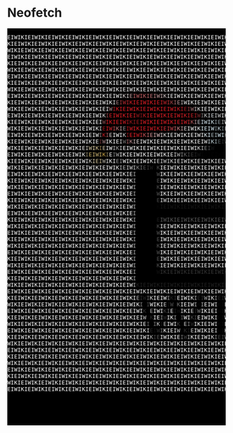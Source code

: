 <!--
{"noindex": true}
-->

# Neofetch


<font size="3">
<pre style="background: black">
<pre><font color="white">EIWIKIEIWIKIEIWIKIEIWIKIEIWIKIEIWIKIE</font><font color="white">I</font><font color="white">WIKIEIW</font><font color="white">I</font><font color="white">KIEIWIKIEIWIKIEIWIKIEIWIKIEIWIKIEIWIKI</font><font color="white">E</font><font color="white">IWIKIEIW</font><font color="white">I</font><font color="white">KIEIWIKIEIWIKIEIWIKIEIWIKIEIWIKIEIWI</font><br><font color="white">KIEIWIKIEIWIKIEIWIKIEIWIKIEIWIKIEIWIK</font><font color="white">I</font><font color="white">E</font><font color="white">I</font><font color="white">W</font><font color="white">I</font><font color="white">K</font><font color="white">I</font><font color="white">E</font><font color="white">I</font><font color="white">WIKIEIWIKIEIWIKIEIWIKIEIWIKIEIWIKIEIWI</font><font color="white">K</font><font color="white">I</font><font color="white">E</font><font color="white">I</font><font color="white">W</font><font color="white">I</font><font color="white">K</font><font color="white">IE</font><font color="white">I</font><font color="white">WIKIEIWIKIEIWIKIEIWIKIEIWIKIEIWIKIEI</font><br><font color="white">WIKIEIWIKIEIWIKIEIWIKIEIWIKIEIWIKIEIW</font><font color="white">I</font><font color="white">K</font><font color="white">I</font><font color="white">E</font><font color="white">I</font><font color="white">WIKIEIWIKIEIWIKIEIWIKIEIWIKIEIWIKIEIWIKIEIWIKI</font><font color="white">E</font><font color="white">I</font><font color="white">W</font><font color="white">I</font><font color="white">K</font><font color="white">I</font><font color="white">EIWIKIEIWIKIEIWIKIEIWIKIEIWIKIEIWIKI</font><br><font color="white">EIWIKIEIWIKIEIWIKIEIWIKIEIWIKIEIWIKIEIWIKIEIWIKIEIWIKIEIWIKIEIWIKIEIWIKIEIWIKIEIWIKIEIWIKIEIWIKIEIWIKIEIWIKIEIWIKIEIWIKIEIWIKIEIWI</font><br><font color="white">KIEIWIKIEIWIKIEIWIKIEIWIKIEIWIKIEIWIKIEIWIKIEIWIKIEIWIKIEIWIKIEIWIKIEIWIKIEIWIKIEIWIKIEIWIKIEIWIKIEIWIKIEIWIKIEIWIKIEIWIKIEIWIKIEI</font><br><font color="white">WIKIEIWIKIEIWIKIEIWIKIEIWIKIEIWIKIEIWIKIEIWIKIEIWIKIEIWIKIEIWIKIEIWIKIEIWIK</font><font color="#fefefe">I</font><font color="#f9f9f9">E</font><font color="#f3f3f3">I</font><font color="#eaeaea">W</font><font color="#d9d9d9">I</font><font color="#c6c6c6">K</font><font color="#b5b5b5">I</font><font color="#a7a7a7">E</font><font color="#9e9e9e">I</font><font color="#999999">W</font><font color="#969696">I</font><font color="#999999">K</font><font color="#9f9f9f">I</font><font color="#aaaaaa">E</font><font color="#b7b7b7">I</font><font color="#cacaca">W</font><font color="#dedede">I</font><font color="#ececec">K</font><font color="#f4f4f4">I</font><font color="#fafafa">E</font><font color="white">IWIKIEIWIKIEIWIKIEIWIKIEIWIKIEIWIKI</font><br><font color="white">EIWIKIEIWIKIEIWIKIEIWIKIEIWIKIEIWIKIEIWIKIEIWIKIEIWIKIEIWIKIEIWIKIEIWIK</font><font color="#f9f9f9">I</font><font color="#dedede">E</font><font color="#bbbbbb">I</font><font color="#8c8c8c">W</font><font color="#636363">I</font><font color="#404040">K</font><font color="#232323">I</font><font color="#0c0c0c">E</font><font color="#030303">I</font><font color="#020202">WIKIEIWIKIE</font><font color="#030303">I</font><font color="#101010">W</font><font color="#282828">I</font><font color="#464646">K</font><font color="#6a6a6a">I</font><font color="#959595">E</font><font color="#c3c3c3">I</font><font color="#e4e4e4">W</font><font color="#fcfcfc">I</font><font color="white">KIEIWIKIEIWIKIEIWIKIEIWIKIEIWI</font><br><font color="white">KIEIWIKIEIWIKIEIWIKIEIWIKIEIWIKIEIWIKIEIWIKIEIWIKIEIWIKIEIWIKIEIWIKI</font><font color="#f5f5f5">E</font><font color="#b8b8b8">I</font><font color="#757575">W</font><font color="#383838">I</font><font color="#171717">K</font><font color="#040404">I</font><font color="#020202">EIWIKIE</font><font color="#040404">I</font><font color="#090909">W</font><font color="#111111">I</font><font color="#161616">K</font><font color="#191919">I</font><font color="#151515">E</font><font color="#0f0f0f">I</font><font color="#070707">W</font><font color="#030303">I</font><font color="#020202">KIEIWIK</font><font color="#060606">I</font><font color="#1c1c1c">E</font><font color="#414141">I</font><font color="#828282">W</font><font color="#c6c6c6">I</font><font color="#fafafa">K</font><font color="white">IEIWIKIEIWIKIEIWIKIEIWIKIEI</font><br><font color="white">WIKIEIWIKIEIWIKIEIWIKIEIWIKIEIWIKIEIW</font><font color="#fefefe">I</font><font color="#fdfdfd">KI</font><font color="#fefefe">E</font><font color="white">IWIKIEIWIKIEIWIKIEIWIKIE</font><font color="#f8f8f8">I</font><font color="#c4c4c4">W</font><font color="#676767">I</font><font color="#191919">K</font><font color="#050505">I</font><font color="#020202">EIWI</font><font color="#0b0b0b">K</font><font color="#1c1c1c">I</font><font color="#404040">E</font><font color="#6b6b6b">I</font><font color="#929292">W</font><font color="#b4b4b4">I</font><font color="#cecece">K</font><font color="#e4e4e4">I</font><font color="#f1f1f1">E</font><font color="#f5f5f5">I</font><font color="#f6f6f6">W</font><font color="#f7f7f7">I</font><font color="#f6f6f6">K</font><font color="#f4f4f4">I</font><font color="#efefef">E</font><font color="#e1e1e1">I</font><font color="#cacaca">W</font><font color="#adadad">I</font><font color="#8c8c8c">K</font><font color="#636363">I</font><font color="#383838">E</font><font color="#181818">I</font><font color="#080808">W</font><font color="#020202">IKIE</font><font color="#060606">I</font><font color="#252525">W</font><font color="#7a7a7a">I</font><font color="#d3d3d3">K</font><font color="#fcfcfc">I</font><font color="white">EIWIKIEIWIKIEIWIKIEIWIKI</font><br><font color="white">EIWIKIEIWIKIEIWIKIEIWIKIEIWIKIEIW</font><font color="#f2f3f3">I</font><font color="#e3dcdc">K</font><font color="#e0dada">I</font><font color="#be999a">E</font><font color="#bf6367">I</font><font color="#c55f62">W</font><font color="#c85f63">I</font><font color="#c96468">K</font><font color="#c3686c">I</font><font color="#be7275">E</font><font color="#bf8486">I</font><font color="#c09698">W</font><font color="#cbb0b1">I</font><font color="#d8cbcc">K</font><font color="#e5e4e4">I</font><font color="#fafafa">E</font><font color="white">IWIKIEIWIKIEIWIK</font><font color="gray">I</font><font color="#050505">E</font><font color="#020202">IWIK</font><font color="#141414">I</font><font color="#4a4a4a">E</font><font color="#8c8c8c">I</font><font color="#c6c6c6">W</font><font color="#efefef">I</font><font color="#fefefe">K</font><font color="white">IEIW</font><font color="#fafafa">I</font><font color="#f1f1f1">K</font><font color="#e8e8e8">I</font><font color="#e2e2e2">E</font><font color="#e1e1e1">I</font><font color="#e3e3e3">W</font><font color="#eaeaea">I</font><font color="#f3f3f3">K</font><font color="#fcfcfc">I</font><font color="white">EIWI</font><font color="#fdfdfd">K</font><font color="#e8e8e8">I</font><font color="#bcbcbc">E</font><font color="#7f7f7f">I</font><font color="#3d3d3d">W</font><font color="#0c0c0c">I</font><font color="#020202">KIEI</font><font color="#0c0c0c">W</font><font color="#b3b3b3">I</font><font color="white">KIEIWIKIEIWIKIEIWIKIEIWI</font><br><font color="white">KIEIWIKIEIWIKIEIWIKIEIWIKIEIWIK</font><font color="#e0e1e1">I</font><font color="#9e797b">E</font><font color="#a6373b">I</font><font color="#b9292f">W</font><font color="#c2292f">I</font><font color="#d91e25">K</font><font color="#e41e26">IEIWI</font><font color="#e31e26">K</font><font color="#e11e26">I</font><font color="#db1e26">E</font><font color="#cf1e25">I</font><font color="#c5242b">W</font><font color="#b83136">I</font><font color="#a34145">K</font><font color="#a76568">I</font><font color="#b89294">E</font><font color="#c8bebe">I</font><font color="#ededed">W</font><font color="white">IKIEIWIKIEIW</font><font color="#cccccc">I</font><font color="#4f4f4f">K</font><font color="#1a1a1a">I</font><font color="#141414">E</font><font color="#383838">I</font><font color="#909090">W</font><font color="#dddddd">I</font><font color="#fafafa">K</font><font color="white">IEI</font><font color="#f6f6f6">W</font><font color="#c8c8c8">I</font><font color="#969696">K</font><font color="#6b6b6b">I</font><font color="#484848">E</font><font color="#2f2f2f">I</font><font color="#222222">W</font><font color="#1c1c1c">I</font><font color="#181818">KI</font><font color="#191919">E</font><font color="#1d1d1d">I</font><font color="#252525">W</font><font color="#333333">I</font><font color="#4f4f4f">K</font><font color="#747474">I</font><font color="#a0a0a0">E</font><font color="#d3d3d3">I</font><font color="#fbfbfb">W</font><font color="white">IKI</font><font color="#f7f7f7">E</font><font color="#d2d2d2">I</font><font color="#7c7c7c">W</font><font color="#2e2e2e">I</font><font color="#141414">K</font><font color="#232323">I</font><font color="#686868">E</font><font color="#e6e6e6">I</font><font color="white">WIKIEIWIKIEIWIKIEIWIKIEI</font><br><font color="white">WIKIEIWIKIEIWIKIEIWIKIEIWIKIE</font><font color="#f0f0f0">I</font><font color="#ae8788">W</font><font color="#aa2126">I</font><font color="#e31e26">K</font><font color="#e41e26">IEIWIK</font><font color="#d51c24">I</font><font color="#e41e26">EIWIKIEI</font><font color="#e31e26">W</font><font color="#da1e26">I</font><font color="#cf1f26">K</font><font color="#c11f26">I</font><font color="#9f1e23">E</font><font color="#953c3f">I</font><font color="#a17274">W</font><font color="#bfb1b1">I</font><font color="#e5e5e5">K</font><font color="#fdfdfd">I</font><font color="white">EIWIKIEIWI</font><font color="#fefefe">K</font><font color="white">IEI</font><font color="#fefefe">W</font><font color="#e4e4e4">I</font><font color="#9e9e9e">K</font><font color="#4f4f4f">I</font><font color="#101010">E</font><font color="#020202">IWIKIEIW</font><font color="#030303">I</font><font color="#020202">KIEIWIKI</font><font color="#191919">E</font><font color="#5f5f5f">I</font><font color="#b0b0b0">W</font><font color="#ededed">I</font><font color="white">KIEI</font><font color="#fefefe">W</font><font color="white">IKIEIWIKIEIWIKIEIWIKIEIWIKI</font><br><font color="white">EIWIKIEIWIKIEIWIKIEIWIKIEIWI</font><font color="#e2e2e2">K</font><font color="#904c4e">I</font><font color="#d71d24">E</font><font color="#e41e26">IWIKIE</font><font color="#db1d25">I</font><font color="#9d171c">W</font><font color="#88161b">I</font><font color="#c51b22">K</font><font color="#e11e26">I</font><font color="#e41e26">EIWIKIEIW</font><font color="#e21e26">I</font><font color="#d81f26">K</font><font color="#ca1f26">I</font><font color="#c02026">E</font><font color="#ac1e23">I</font><font color="#7e2c2f">W</font><font color="#7b7575">I</font><font color="#cacece">K</font><font color="#cfd4d6">I</font><font color="#d0d5d8">E</font><font color="#ced1d2">I</font><font color="#d1d1d2">W</font><font color="#f9f9f9">I</font><font color="white">KIEIWIKI</font><font color="#9d9d9d">E</font><font color="#1d1d1d">I</font><font color="#020202">WIKIE</font><font color="#141414">I</font><font color="#3d3d3d">W</font><font color="#636363">I</font><font color="#828282">K</font><font color="#999999">I</font><font color="#a6a6a6">E</font><font color="#a9a9a9">I</font><font color="#a4a4a4">W</font><font color="#959595">I</font><font color="#7d7d7d">K</font><font color="#5c5c5c">I</font><font color="#353535">E</font><font color="#0e0e0e">I</font><font color="#020202">WIKI</font><font color="#030303">E</font><font color="#2a2a2a">I</font><font color="#cccccc">W</font><font color="white">IKIEIWIKIEIWIKIEIWIKIEIWIKIEIWI</font><br><font color="white">KIEIWIKIEIWIKIEIWIKIEIWIKIE</font><font color="#fafafa">I</font><font color="#885051">W</font><font color="#dd1d25">I</font><font color="#e41e26">KI</font><font color="#e31e26">E</font><font color="#e01e26">I</font><font color="#d41e25">W</font><font color="#b21920">I</font><font color="#9f191e">K</font><font color="#97191e">I</font><font color="#a81a1f">E</font><font color="#d21c24">I</font><font color="#df1d25">W</font><font color="#e41e26">IKIEIWIKI</font><font color="#e31e26">E</font><font color="#e11f26">I</font><font color="#df222a">W</font><font color="#c32b31">I</font><font color="#b75a5e">K</font><font color="#b29194">I</font><font color="#c1c2ca">E</font><font color="#cedde6">I</font><font color="#d3e6ef">W</font><font color="#d9ecf6">I</font><font color="#d3e6ef">K</font><font color="#919fa4">I</font><font color="#8b969b">E</font><font color="#aaadad">I</font><font color="#fefefe">W</font><font color="white">IKIEIWI</font><font color="#b0b0b0">K</font><font color="#222222">I</font><font color="#080808">E</font><font color="#070707">I</font><font color="#101010">W</font><font color="#585858">I</font><font color="#b0b0b0">K</font><font color="#e7e7e7">I</font><font color="#f8f8f8">E</font><font color="white">I</font><font color="#fefefe">W</font><font color="#fafafa">I</font><font color="#f7f7f7">K</font><font color="#f6f6f6">I</font><font color="#f8f8f8">E</font><font color="#fbfbfb">I</font><font color="#fefefe">WI</font><font color="#f5f5f5">K</font><font color="#e0e0e0">I</font><font color="#a2a2a2">E</font><font color="#474747">I</font><font color="#0c0c0c">W</font><font color="#070707">I</font><font color="#090909">K</font><font color="#373737">I</font><font color="#d8d8d8">E</font><font color="white">IWIKIEIWIKIEIWIKIEIWIKIEIWIKIEI</font><br><font color="white">WIKIEIWIKIEIWIKIEIWIKIEIWIK</font><font color="#d3d3d3">I</font><font color="#a1171d">E</font><font color="#e21e26">I</font><font color="#cf272e">W</font><font color="#c3484d">I</font><font color="#c1777a">K</font><font color="#c9a6a7">I</font><font color="#928d8e">E</font><font color="#ba1c22">I</font><font color="#dc1e26">W</font><font color="#e31e26">I</font><font color="#e41e26">KIEIW</font><font color="#e11e26">I</font><font color="#d81e26">K</font><font color="#d6262e">I</font><font color="#d83239">E</font><font color="#d53d43">I</font><font color="#cc464c">W</font><font color="#c96165">I</font><font color="#d0878a">K</font><font color="#d3acad">I</font><font color="#ddd5d5">E</font><font color="#fafafa">I</font><font color="white">WI</font><font color="#f6fcff">K</font><font color="#e5f5fd">I</font><font color="#dff3fd">EI</font><font color="#dbeff8">W</font><font color="#808b8f">I</font><font color="#c1d2d9">K</font><font color="#7e898d">I</font><font color="#b9baba">E</font><font color="white">IWIKIEIW</font><font color="#fafafa">I</font><font color="#d9d9d9">K</font><font color="#d3d3d3">I</font><font color="#f0f0f0">E</font><font color="white">IWI</font><font color="#efefef">K</font><font color="#a7a7a7">I</font><font color="#5e5e5e">E</font><font color="#313131">I</font><font color="#191919">W</font><font color="#131313">I</font><font color="#1d1d1d">K</font><font color="#3a3a3a">I</font><font color="#6d6d6d">E</font><font color="#bababa">I</font><font color="#f7f7f7">W</font><font color="white">IKI</font><font color="#ebebeb">E</font><font color="#d4d4d4">I</font><font color="#e3e3e3">W</font><font color="#fefefe">I</font><font color="white">KIEIWIKIEIWIKIEIWIKIEIWIKIEIWIKI</font><br><font color="white">EIWIKIEIWIKIEIWIKIEIWIKIEIW</font><font color="#8c7a7a">I</font><font color="#c41b22">K</font><font color="#a85b5e">I</font><font color="#dcd0d0">E</font><font color="#f9f9f9">I</font><font color="white">WI</font><font color="#cfcfcf">K</font><font color="#95171c">I</font><font color="#e41e26">E</font><font color="#e11e26">I</font><font color="#cd1e25">W</font><font color="#c8353b">I</font><font color="#c75459">K</font><font color="#c97174">I</font><font color="#d19093">E</font><font color="#d7abad">I</font><font color="#e2c3c5">W</font><font color="#e7d5d6">I</font><font color="#eae4e4">K</font><font color="#f1f1f1">I</font><font color="#fbfbfb">E</font><font color="white">IWIKIEIW</font><font color="#fcfeff">I</font><font color="#e9f7fd">K</font><font color="#dff3fd">I</font><font color="#a5b4ba">E</font><font color="#a5b4b9">I</font><font color="#def2fc">W</font><font color="#cee0e8">I</font><font color="#909292">K</font><font color="white">IEIWIKIEIWIKIE</font><font color="#dbdbdb">I</font><font color="#373737">W</font><font color="#030303">I</font><font color="#020202">KIEIWIK</font><font color="#070707">I</font><font color="#555555">E</font><font color="#f1f1f1">I</font><font color="white">WIKIEIWIKIEIWIKIEIWIKIEIWIKIEIWIKIEIWI</font><br><font color="white">KIEIWIKIEIWIKIEIWIKIEIWI</font><font color="#fefefe">K</font><font color="#fcfcfb">I</font><font color="#f3f3f2">E</font><font color="#6d3235">I</font><font color="#a88687">W</font><font color="#f8f8f8">I</font><font color="white">KI</font><font color="#f9f9f9">E</font><font color="#e1e1e1">I</font><font color="#737272">W</font><font color="#a86467">I</font><font color="#be9193">K</font><font color="#ccb6b7">I</font><font color="#e9dfdf">E</font><font color="#f6f2f3">I</font><font color="#fafafa">W</font><font color="#fefefe">I</font><font color="white">KIEIWIKIEIWIKIEI</font><font color="#f4f5f5">W</font><font color="#c1ced3">I</font><font color="#bed0d7">K</font><font color="#9eadb3">I</font><font color="#586164">E</font><font color="#2c2f30">I</font><font color="#535353">W</font><font color="#636363">IKIEI</font><font color="#747474">W</font><font color="#f9f9f9">I</font><font color="white">KIEIWIK</font><font color="#797979">I</font><font color="#020202">EIWIKIEIWI</font><font color="#040404">K</font><font color="#b6b6b6">I</font><font color="white">EIWIKIEIWIKIEIWIKIEIWIKIEIWIKIEIWIKIEI</font><br><font color="white">WIKIEIWIKIEIWIKIEIWIKI</font><font color="#f8f8f7">E</font><font color="#d8d6ca">I</font><font color="#d0c3a0">W</font><font color="#e7d8ad">I</font><font color="#dac798">K</font><font color="#9d8652">I</font><font color="#d1c5a7">E</font><font color="#ededed">I</font><font color="white">W</font><font color="#bebfbf">I</font><font color="#a5a5a5">K</font><font color="#dfdfdf">I</font><font color="#fdfdfd">E</font><font color="white">IWIKIEIWIKIEIWIKIEI</font><font color="#fbfbfb">W</font><font color="#ececec">I</font><font color="#dadada">K</font><font color="#bcbcbc">I</font><font color="#878888">E</font><font color="#4c4e4f">I</font><font color="#141617">W</font><font color="black">IKIEIWIKI</font><font color="#1c1c1c">E</font><font color="#f5f5f5">I</font><font color="white">WIKIEIW</font><font color="#cbcbcb">I</font><font color="#222222">K</font><font color="#020202">IEIWIKIE</font><font color="#030303">I</font><font color="#3e3e3e">W</font><font color="#eaeaea">I</font><font color="white">KIEIWIKIEIWIKIEIWIKIEIWIKIEIWIKIEIWIKI</font><br><font color="white">EIWIKIEIWIKIEIWIKIEIWI</font><font color="#f6f6f5">K</font><font color="#958d71">I</font><font color="#c3ab64">E</font><font color="#c9b270">I</font><font color="#c8b16e">W</font><font color="#c9ae65">I</font><font color="#c9a546">K</font><font color="#8d8260">I</font><font color="#f1f1f1">E</font><font color="#7e7f7f">I</font><font color="#acacac">W</font><font color="#fefefe">I</font><font color="white">KIEIWIKIEIWIKI</font><font color="#f8f8f8">E</font><font color="#d7d7d7">I</font><font color="#b5b5b5">W</font><font color="#8f8f8f">I</font><font color="#6b6b6b">K</font><font color="#505050">I</font><font color="#383838">E</font><font color="#252525">I</font><font color="#151616">W</font><font color="#070707">I</font><font color="#030303">KIEIWIKIEIWI</font><font color="#1f1f1f">K</font><font color="#f5f5f5">I</font><font color="white">EIWIKIEI</font><font color="#e2e2e2">W</font><font color="#878787">I</font><font color="#404040">K</font><font color="#141414">I</font><font color="#050505">E</font><font color="#040404">I</font><font color="#060606">W</font><font color="#1b1b1b">I</font><font color="#4d4d4d">K</font><font color="#9d9d9d">I</font><font color="#eeeeee">E</font><font color="white">IWIKIEIWIKIEIWIKIEIWIKIEIWIKIEIWIKIEIWI</font><br><font color="white">KIEIWIKIEIWIKIEIWIKIEIW</font><font color="#fafafa">I</font><font color="#d6d3ca">K</font><font color="#d5c9aa">I</font><font color="#cfbf93">E</font><font color="#c8b88b">I</font><font color="#b5b1a3">W</font><font color="#e6e6e3">I</font><font color="#fefefe">K</font><font color="#f7f7f7">I</font><font color="#979797">E</font><font color="#9d9d9d">I</font><font color="#fefefe">W</font><font color="white">IKIEI</font><font color="#fefefe">W</font><font color="#f8f8f8">I</font><font color="#eeeeee">K</font><font color="#e1e1e1">I</font><font color="#cfcfcf">E</font><font color="#d5d5d5">I</font><font color="#d2d2d2">W</font><font color="#cecfcf">I</font><font color="#dddddd">K</font><font color="#ececec">I</font><font color="#ebebeb">E</font><font color="#e9e9e9">IWIKIEIWIKIEIWIKIEI</font><font color="#ececec">W</font><font color="#fefefe">I</font><font color="white">KIEIWIKIE</font><font color="#fefefe">I</font><font color="#f9f9f9">W</font><font color="#f3f3f3">I</font><font color="#e7e7e7">K</font><font color="#e2e2e2">I</font><font color="#e9e9e9">E</font><font color="#f5f5f5">I</font><font color="#fbfbfb">W</font><font color="white">IKIEIWIKIEIWIKIEIWIKIEIWIKIEIWIKIEIWIKIEI</font><br><font color="white">WIKIEIWIKIEIWIKIEIWIKIEIWIKIEIWI</font><font color="#f7f7f7">K</font><font color="#c8c8c8">I</font><font color="#b9baba">E</font><font color="#d7d7d7">I</font><font color="#dcdcdc">W</font><font color="#c3c4c4">I</font><font color="#8c8c8c">K</font><font color="#757575">I</font><font color="#565757">E</font><font color="#3c3c3c">I</font><font color="#212121">W</font><font color="#070707">I</font><font color="#4f4f4f">K</font><font color="white">IEIWIKIEIWIKIEIWIKIEIWIKIEIWIKIEIWIK</font><font color="#cfcfcf">I</font><font color="#4d4d4d">EIWIKI</font><font color="#747474">E</font><font color="white">IWIKIEIWIKIEIWIKIEIWIKIEIWIKIEIWIKIEIWIKI</font><br><font color="white">EIWIKIEIWIKIEIWIKIEIWIKIEIWIKIEIWI</font><font color="#f9f9f9">K</font><font color="#ededed">I</font><font color="#f3f3f3">E</font><font color="#a3a3a3">I</font><font color="#010101">W</font><font color="black">IKIEI</font><font color="#4f4f4f">W</font><font color="white">IKIEIWIKIEIWIKIEIWIKIEIWIKIEIWIKIEIW</font><font color="#bbbbbb">I</font><font color="black">KIEIWI</font><font color="#383838">K</font><font color="white">IEIWIKIEIWIKIEIWIKIEIWIKIEIWIKIEIWIKIEIWI</font><br><font color="white">KIEIWIKIEIWIKIEIWIKIEIWIKIEIWIKIEIWIK</font><font color="#a7a7a7">I</font><font color="#010101">E</font><font color="black">IWIKI</font><font color="#4f4f4f">E</font><font color="white">IWIKIEIWIKIEIWIKIEIWIKIEIWIKIEIWIKIE</font><font color="#bbbbbb">I</font><font color="black">WIKIEI</font><font color="#383838">W</font><font color="white">IKIEIWIKIEIWIKIEIWIKIEIWIKIEIWIKIEIWIKIEI</font><br><font color="white">WIKIEIWIKIEIWIKIEIWIKIEIWIKIEIWIKIEIW</font><font color="#a7a7a7">I</font><font color="#010101">K</font><font color="black">IEIWI</font><font color="#4f4f4f">K</font><font color="white">IEIWIKIEIWIKIEIWIKIEIWIKIEIWIKIEIWIK</font><font color="#bbbbbb">I</font><font color="black">EIWIKI</font><font color="#383838">E</font><font color="white">IWIKIEIWIKIEIWIKIEIWIKIEIWIKIEIWIKIEIWIKI</font><br><font color="white">EIWIKIEIWIKIEIWIKIEIWIKIEIWIKIEIWIKIE</font><font color="#a7a7a7">I</font><font color="#010101">W</font><font color="black">IKIEI</font><font color="#4f4f4f">W</font><font color="white">IKIEIWIKIEIWIKIEIWIKIEIWIKIEIWIKIEIW</font><font color="#bbbbbb">I</font><font color="black">KIEIWI</font><font color="#383838">K</font><font color="white">IEIWIKIEIWIKIEIWIKIEIWIKIEIWIKIEIWIKIEIWI</font><br><font color="white">KIEIWIKIEIWIKIEIWIKIEIWIKIEIWIKIEIWIK</font><font color="#a7a7a7">I</font><font color="#010101">E</font><font color="black">IWIKI</font><font color="#464646">E</font><font color="#e1e1e1">IWIKIEIWIKIEIWIKIEIWIKI</font><font color="#e3e3e3">E</font><font color="#fdfdfd">I</font><font color="white">WIKIEIWIKIE</font><font color="#bbbbbb">I</font><font color="black">WIKIEI</font><font color="#383838">W</font><font color="white">IKIEIWIKIEIWIKIEIWIKIEIWIKIEIWIKIEIWIKIEI</font><br><font color="white">WIKIEIWIKIEIWIKIEIWIKIEIWIKIEIWIKIEIW</font><font color="#a7a7a7">I</font><font color="#010101">K</font><font color="black">IEIWI</font><font color="#070707">K</font><font color="#171717">IEIWIKIEIWIKIEIWIKIEIWI</font><font color="#2c2c2c">K</font><font color="#f4f4f4">I</font><font color="white">EIWIKIEIWIK</font><font color="#bbbbbb">I</font><font color="black">EIWIKI</font><font color="#383838">E</font><font color="white">IWIKIEIWIKIEIWIKIEIWIKIEIWIKIEIWIKIEIWIKI</font><br><font color="white">EIWIKIEIWIKIEIWIKIEIWIKIEIWIKIEIWIKIE</font><font color="#a7a7a7">I</font><font color="#010101">W</font><font color="black">IKIEIWIKIEIWIKIEIWIKIEIWIKIEI</font><font color="#181818">W</font><font color="#f3f3f3">I</font><font color="white">KIEIWIKIEIW</font><font color="#bbbbbb">I</font><font color="black">KIEIWI</font><font color="#383838">K</font><font color="white">IEIWIKIEIWIKIEIWIKIEIWIKIEIWIKIEIWIKIEIWI</font><br><font color="white">KIEIWIKIEIWIKIEIWIKIEIWIKIEIWIKIEIWIK</font><font color="#a7a7a7">I</font><font color="#010101">E</font><font color="black">IWIKI</font><font color="#1c1c1c">E</font><font color="#5b5b5b">IWIKIEIWIKIEIWIKIEIWIKI</font><font color="#6a6a6a">E</font><font color="#f7f7f7">I</font><font color="white">WIKIEIWIKIE</font><font color="#bbbbbb">I</font><font color="black">WIKIEI</font><font color="#383838">W</font><font color="white">IKIEIWIKIEIWIKIEIWIKIEIWIKIEIWIKIEIWIKIEI</font><br><font color="white">WIKIEIWIKIEIWIKIEIWIKIEIWIKIEIWIKIEIW</font><font color="#a7a7a7">I</font><font color="#010101">K</font><font color="black">IEIWI</font><font color="#4f4f4f">K</font><font color="white">IEIWIKIEIWIKIEIWIKIEIWIKIEIWIKIEIWIK</font><font color="#bbbbbb">I</font><font color="black">EIWIKI</font><font color="#383838">E</font><font color="white">IWIKIEIWIKIEIWIKIEIWIKIEIWIKIEIWIKIEIWIKI</font><br><font color="white">EIWIKIEIWIKIEIWIKIEIWIKIEIWIKIEIWIKIE</font><font color="#a7a7a7">I</font><font color="#010101">W</font><font color="black">IKIEI</font><font color="#4f4f4f">W</font><font color="white">IKIEIWIKIEIWIKIEIWIKIEIWIKIEIWIKIEIW</font><font color="#bbbbbb">I</font><font color="black">KIEIWI</font><font color="#383838">K</font><font color="white">IEIWIKIEIWIKIEIWIKIEIWIKIEIWIKIEIWIKIEIWI</font><br><font color="white">KIEIWIKIEIWIKIEIWIKIEIWIKIEIWIKIEIWIK</font><font color="#a7a7a7">I</font><font color="#010101">E</font><font color="black">IWIKI</font><font color="#4f4f4f">E</font><font color="white">IWIKIEIWIKIEIWIKIEIWIKIEIWIKIEIWIKIE</font><font color="#bbbbbb">I</font><font color="black">WIKIEI</font><font color="#383838">W</font><font color="white">IKIEIWIKIEIWIKIEIWIKIEIWIKIEIWIKIEIWIKIEI</font><br><font color="white">WIKIEIWIKIEIWIKIEIWIKIEIWIKIEIWIKIEIW</font><font color="#a7a7a7">I</font><font color="#010101">K</font><font color="black">IEIWI</font><font color="#4f4f4f">K</font><font color="white">IEIWIKIEIWIKIEIWIKIEIWIKIEIWIKIEIWIK</font><font color="#bbbbbb">I</font><font color="black">EIWIKI</font><font color="#383838">E</font><font color="white">IWIKIEIWIKIEIWIKIEIWIKIEIWIKIEIWIKIEIWIKI</font><br><font color="white">EIWIKIEIWIKIEIWIKIEIWIKIEIWIKIEIWIKIE</font><font color="#a7a7a7">I</font><font color="#010101">W</font><font color="black">IKIEI</font><font color="#4f4f4f">W</font><font color="white">IKIEIWIKIEIWIKIEIWIKIEIWIKIEIWIKIEIW</font><font color="#bbbbbb">I</font><font color="black">KIEIWI</font><font color="#383838">K</font><font color="white">IEIWIKIEIWIKIEIWIKIEIWIKIEIWIKIEIWIKIEIWI</font><br><font color="white">KIEIWIKIEIWIKIEIWIKIEIWIKIEIWIKIEIWIK</font><font color="#a7a7a7">I</font><font color="#010101">E</font><font color="black">IWIKI</font><font color="#4f4f4f">E</font><font color="white">IWIKIEIWIKIEIWIKIEIWIKIEIWIKIEIWIKIE</font><font color="#bbbbbb">I</font><font color="black">WIKIEI</font><font color="#383838">W</font><font color="white">IKIEIWIKIEIWIKIEIWIKIEIWIKIEIWIKIEIWIKIEI</font><br><font color="white">WIKIEIWIKIEIWIKIEIWIKIEIWIKIEIWIKIEIW</font><font color="#a7a7a7">I</font><font color="#010101">K</font><font color="black">IEIWI</font><font color="#4e4e4e">K</font><font color="#fbfbfb">IEIWIKIEIWIKIEIWIKIEIWIKIEI</font><font color="#fefefe">W</font><font color="white">IKIEIWIK</font><font color="#bbbbbb">I</font><font color="black">EIWIKI</font><font color="#383838">E</font><font color="white">IWIKIEIWIKIEIWIKIEIWIKIEIWIKIEIWIKIEIWIKI</font><br><font color="white">EIWIKIEIWIKIEIWIKIEIWIKIEIWIKIEIWIKIE</font><font color="#a7a7a7">I</font><font color="#010101">W</font><font color="black">IKIEI</font><font color="#111111">W</font><font color="#353535">IKIEIWIKIEIWIKIEIWIKIEIWIK</font><font color="#383838">I</font><font color="#d7d7d7">E</font><font color="white">IWIKIEIW</font><font color="#bbbbbb">I</font><font color="black">KIEIWI</font><font color="#383838">K</font><font color="white">IEIWIKIEIWIKIEIWIKIEIWIKIEIWIKIEIWIKIEIWI</font><br><font color="white">KIEIWIKIEIWIKIEIWIKIEIWIKIEIWIKIEIWIK</font><font color="#a7a7a7">I</font><font color="#010101">E</font><font color="black">IWIKIEIWIKIEIWIKIEIWIKIEIWIKIEIW</font><font color="#040404">I</font><font color="#cdcdcd">K</font><font color="white">IEIWIKIE</font><font color="#bbbbbb">I</font><font color="black">WIKIEI</font><font color="#383838">W</font><font color="white">IKIEIWIKIEIWIKIEIWIKIEIWIKIEIWIKIEIWIKIEI</font><br><font color="white">WIKIEIWIKIEIWIKIEIWIKIEIWIKIEIWIKIEIW</font><font color="#b2b2b2">I</font><font color="#222222">KIEIWIKIEIWIKIEIWIKIEIWIKIEIWIKIE</font><font color="#252525">I</font><font color="#d3d3d3">W</font><font color="white">IKIEIWIK</font><font color="#c4c4c4">I</font><font color="#222222">EIWIKI</font><font color="#525252">E</font><font color="white">IWIKIEIWIKIEIWIKIEIWIKIEIWIKIEIWIKIEIWIKI</font><br><font color="white">EIWIKIEIWIKIEIWIKIEIWIKIEIWIKIEIWIKIE</font><font color="#fcfcfc">I</font><font color="#efefef">WIKI</font><font color="#f3f3f3">E</font><font color="#fefefe">IWIK</font><font color="#fbfbfb">I</font><font color="#efefef">E</font><font color="#f2f2f2">I</font><font color="#fefefe">WIKI</font><font color="#f9f9f9">E</font><font color="#efefef">IWIK</font><font color="#fafafa">I</font><font color="#f6f6f6">E</font><font color="#efefef">IWIK</font><font color="#f8f8f8">I</font><font color="#fefefe">E</font><font color="#fdfdfd">I</font><font color="#f0f0f0">W</font><font color="#efefef">IKI</font><font color="#f1f1f1">E</font><font color="#fefefe">I</font><font color="white">WI</font><font color="#f3f3f3">K</font><font color="#f0f0f0">IEIW</font><font color="#fcfcfc">I</font><font color="#fdfdfd">K</font><font color="#f0f0f0">I</font><font color="#efefef">EIW</font><font color="#f1f1f1">I</font><font color="#fefefe">K</font><font color="white">IEIWIKIEIWIKIEIWIKIEIWIKIEIWIKIEIWIKIEIWI</font><br><font color="white">KIEIWIKIEIWIKIEIWIKIEIWIKIEIWIKIEIWIK</font><font color="#f7f7f7">I</font><font color="#adadad">E</font><font color="#2f2f2f">I</font><font color="#252525">W</font><font color="#6d6d6d">I</font><font color="#dcdcdc">K</font><font color="white">IEIW</font><font color="#959595">I</font><font color="#252525">K</font><font color="#313131">I</font><font color="#e9e9e9">E</font><font color="white">IWI</font><font color="#f2f2f2">K</font><font color="#a9a9a9">I</font><font color="#292929">E</font><font color="#313131">I</font><font color="#a9a9a9">W</font><font color="#f5f5f5">I</font><font color="#eaeaea">K</font><font color="#989898">I</font><font color="#262626">E</font><font color="#272727">I</font><font color="#a8a8a8">W</font><font color="#f0f0f0">I</font><font color="white">K</font><font color="#fefefe">I</font><font color="#d2d2d2">E</font><font color="#565656">I</font><font color="#252525">W</font><font color="#505050">I</font><font color="#cfcfcf">K</font><font color="#fdfdfd">I</font><font color="white">E</font><font color="#fefefe">I</font><font color="#d6d6d6">W</font><font color="#3d3d3d">I</font><font color="#262626">K</font><font color="#626262">I</font><font color="#bababa">E</font><font color="#f7f7f7">I</font><font color="#fefefe">W</font><font color="#cccccc">I</font><font color="#4c4c4c">K</font><font color="#252525">I</font><font color="#5a5a5a">E</font><font color="#d3d3d3">I</font><font color="#fefefe">W</font><font color="white">IKIEIWIKIEIWIKIEIWIKIEIWIKIEIWIKIEIWIKIEI</font><br><font color="white">WIKIEIWIKIEIWIKIEIWIKIEIWIKIEIWIKIEIWI</font><font color="#fefefe">K</font><font color="#848484">I</font><font color="#010101">E</font><font color="#4b4b4b">I</font><font color="#fbfbfb">W</font><font color="white">IKI</font><font color="#d2d2d2">E</font><font color="#151515">I</font><font color="#4e4e4e">W</font><font color="black">I</font><font color="#747474">K</font><font color="#fefefe">I</font><font color="white">EIW</font><font color="#aaaaaa">I</font><font color="#090909">K</font><font color="#a6a6a6">I</font><font color="#fefefe">E</font><font color="white">IW</font><font color="#dcdcdc">I</font><font color="#060606">K</font><font color="#0a0a0a">I</font><font color="#eeeeee">E</font><font color="white">IWIK</font><font color="#727272">I</font><font color="black">E</font><font color="#6b6b6b">I</font><font color="white">WI</font><font color="#fdfdfd">K</font><font color="#dadada">I</font><font color="#6a6a6a">E</font><font color="#4a4a4a">I</font><font color="#bfbfbf">W</font><font color="#fbfbfb">I</font><font color="white">KIEI</font><font color="#626262">W</font><font color="black">I</font><font color="#797979">K</font><font color="white">IEIWIKIEIWIKIEIWIKIEIWIKIEIWIKIEIWIKIEIWIKI</font><br><font color="white">EIWIKIEIWIKIEIWIKIEIWIKIEIWIKIEIWIKIEIW</font><font color="#f2f2f2">I</font><font color="#353535">K</font><font color="#040404">I</font><font color="#acacac">E</font><font color="white">IW</font><font color="#f6f6f6">I</font><font color="#404040">K</font><font color="#707070">I</font><font color="#ececec">E</font><font color="#202020">I</font><font color="#101010">W</font><font color="#dcdcdc">I</font><font color="white">KI</font><font color="#e1e1e1">E</font><font color="#222222">I</font><font color="#797979">W</font><font color="#fdfdfd">I</font><font color="white">KIE</font><font color="#dcdcdc">I</font><font color="#060606">W</font><font color="#0a0a0a">I</font><font color="#eeeeee">K</font><font color="white">IEIW</font><font color="#737373">I</font><font color="black">K</font><font color="#696969">I</font><font color="#f0f0f0">E</font><font color="#c7c7c7">I</font><font color="#6d6d6d">W</font><font color="#646464">I</font><font color="#c1c1c1">K</font><font color="#fdfdfd">I</font><font color="white">EIWIKI</font><font color="#636363">E</font><font color="black">I</font><font color="#797979">W</font><font color="white">IKIEIWIKIEIWIKIEIWIKIEIWIKIEIWIKIEIWIKIEIWI</font><br><font color="white">KIEIWIKIEIWIKIEIWIKIEIWIKIEIWIKIEIWIKIEI</font><font color="#c1c1c1">W</font><font color="#080808">I</font><font color="#2a2a2a">K</font><font color="#efefef">I</font><font color="white">E</font><font color="#8d8d8d">I</font><font color="#2d2d2d">W</font><font color="#f0f0f0">I</font><font color="white">K</font><font color="#9d9d9d">I</font><font color="#010101">E</font><font color="#646464">I</font><font color="#fefefe">W</font><font color="#f9f9f9">I</font><font color="#4e4e4e">K</font><font color="#4d4d4d">I</font><font color="#f5f5f5">E</font><font color="white">IWIK</font><font color="#dcdcdc">I</font><font color="#060606">E</font><font color="#0a0a0a">I</font><font color="#eeeeee">W</font><font color="white">IKIE</font><font color="#737373">I</font><font color="black">W</font><font color="#474747">I</font><font color="#9d9d9d">K</font><font color="#464646">I</font><font color="#040404">E</font><font color="#6b6b6b">I</font><font color="#efefef">W</font><font color="white">IKIEIWI</font><font color="#636363">K</font><font color="black">I</font><font color="#797979">E</font><font color="white">IWIKIEIWIKIEIWIKIEIWIKIEIWIKIEIWIKIEIWIKIEI</font><br><font color="white">WIKIEIWIKIEIWIKIEIWIKIEIWIKIEIWIKIEIWIKI</font><font color="#fefefe">E</font><font color="#6e6e6e">I</font><font color="black">W</font><font color="#797979">I</font><font color="#cfcfcf">K</font><font color="#191919">I</font><font color="#c6c6c6">E</font><font color="white">IW</font><font color="#fafafa">I</font><font color="#3d3d3d">K</font><font color="#060606">I</font><font color="#c8c8c8">E</font><font color="#848484">I</font><font color="#2b2b2b">W</font><font color="#e8e8e8">I</font><font color="white">KIEIW</font><font color="#dcdcdc">I</font><font color="#060606">K</font><font color="#0a0a0a">I</font><font color="#eeeeee">E</font><font color="white">IWIK</font><font color="#737373">I</font><font color="black">E</font><font color="#6c6c6c">I</font><font color="white">W</font><font color="#fcfcfc">I</font><font color="#a1a1a1">K</font><font color="#1f1f1f">I</font><font color="#1e1e1e">E</font><font color="#a4a4a4">I</font><font color="#f8f8f8">W</font><font color="white">IKIEI</font><font color="#636363">W</font><font color="black">I</font><font color="#797979">K</font><font color="white">IEIWIKIEIWIKIEIWIKIEIWIKIEIWIKIEIWIKIEIWIKI</font><br><font color="white">EIWIKIEIWIKIEIWIKIEIWIKIEIWIKIEIWIKIEIWIK</font><font color="#e8e8e8">I</font><font color="#242424">E</font><font color="#111111">I</font><font color="#2f2f2f">W</font><font color="#7a7a7a">I</font><font color="#fefefe">K</font><font color="white">IEI</font><font color="#c3c3c3">W</font><font color="#070707">I</font><font color="#323232">K</font><font color="#1f1f1f">I</font><font color="#c9c9c9">E</font><font color="white">IWIKIE</font><font color="#dadada">I</font><font color="#050505">W</font><font color="#090909">I</font><font color="#ededed">K</font><font color="white">IEIW</font><font color="#717171">I</font><font color="black">K</font><font color="#696969">I</font><font color="white">EIW</font><font color="#e1e1e1">I</font><font color="#636363">K</font><font color="#080808">I</font><font color="#4e4e4e">E</font><font color="#d1d1d1">I</font><font color="white">WIKI</font><font color="#616161">E</font><font color="black">I</font><font color="#777777">W</font><font color="white">IKIEIWIKIEIWIKIEIWIKIEIWIKIEIWIKIEIWIKIEIWI</font><br><font color="white">KIEIWIKIEIWIKIEIWIKIEIWIKIEIWIKIEIWIKIEIWI</font><font color="#b3b3b3">K</font><font color="#464646">I</font><font color="#5a5a5a">E</font><font color="#f1f1f1">I</font><font color="white">WIKI</font><font color="#fdfdfd">E</font><font color="#7a7a7a">I</font><font color="#464646">W</font><font color="#aaaaaa">I</font><font color="#fefefe">K</font><font color="white">IEIWI</font><font color="#e3e3e3">K</font><font color="#909090">I</font><font color="#464646">E</font><font color="#474747">I</font><font color="#9b9b9b">W</font><font color="#ebebeb">I</font><font color="white">KI</font><font color="#c3c3c3">E</font><font color="#636363">I</font><font color="#464646">W</font><font color="#5f5f5f">I</font><font color="#bfbfbf">K</font><font color="#fcfcfc">I</font><font color="white">EI</font><font color="#d8d8d8">W</font><font color="#5a5a5a">I</font><font color="#464646">K</font><font color="#555555">I</font><font color="#9b9b9b">E</font><font color="#e1e1e1">I</font><font color="#fdfdfd">W</font><font color="#bdbdbd">I</font><font color="#5c5c5c">K</font><font color="#464646">I</font><font color="#656565">E</font><font color="#c4c4c4">I</font><font color="#fdfdfd">W</font><font color="white">IKIEIWIKIEIWIKIEIWIKIEIWIKIEIWIKIEIWIKIEI</font><br><font color="white">WIKIEIWIKIEIWIKIEIWIKIEIWIKIEIWIKIEIWIKIEIWIKIEIWIKIEIWIKIEIWIKIEIWIKIEIWIKIEIWIKIEIWIKIEIWIKIEIWIKIEIWIKIEIWIKIEIWIKIEIWIKIEIWIKI</font><br><font color="white">EIWIKIEIWIKIEIWIKIEIWIKIEIWIKIEIWIKIEIWIKIEIWIKIEIWIKIEIWIKIEIWIKIEIWIKIEIWIKIEIWIKIEIWIKIEIWIKIEIWIKIEIWIKIEIWIKIEIWIKIEIWIKIEIWI</font><br><font color="white">KIEIWIKIEIWIKIEIWIKIEIWIKIEIWIKIEIWIKIEIWIKIEIWIKIEIWIKIEIWIKIEIWIKIEIWIKIEIWIKIEIWIKIEIWIKIEIWIKIEIWIKIEIWIKIEIWIKIEIWIKIEIWIKIEI</font><br><font color="white">WIKIEIWIKIEIWIKIEIWIKIEIWIKIEIWIKIEIWIKIEIWIKIEIWIKIEIWIKIEIWIKIEIWIKIEIWIKIEIWIKIEIWIKIEIWIKIEIWIKIEIWIKIEIWIKIEIWIKIEIWIKIEIWIKI</font><br><font color="white">EIWIKIEIWIKIEIWIKIEIWIKIEIWIKIEIWIKIEIWIKIEIWIKIEIWIKIEIWIKIEIWIKIEIWIKIEIWIKIEIWIKIEIWIKIEIWIKIEIWIKIEIWIKIEIWIKIEIWIKIEIWIKIEIWI</font><br><font color="white">KIEIWIKIEIWIKIEIWIKIEIWIKIEIWIKIEIWIKIEIWIKIEIWIKIEIWIKIEIWIKIEIWIKIEIWIKIEIWIKIEIWIKIEIWIKIEIWIKIEIWIKIEIWIKIEIWIKIEIWIKIEIWIKIEI</font><br><font color="white">WIKIEIWIKIEIWIKIEIWIKIEIWIKIEIWIKIEIWIKIEIWIKIEIWIKIEIWIKIEIWIKIEIWIKIEIWIKIEIWIKIEIWIKIEIWIKIEIWIKIEIWIKIEIWIKIEIWIKIEIWIKIEIWIKI</font><br><font color="white">EIWIKIEIWIKIEIWIKIEIWIKIEIWIKIEIWIKIEIWIKIEIWIKIEIWIKIEIWIKIEIWIKIEIWIKIEIWIKIEIWIKIEIWIKIEIWIKIEIWIKIEIWIKIEIWIKIEIWIKIEIWIKIEIWI</font><br>
</pre></font>